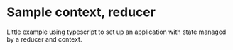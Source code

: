 # Sample context, reducer

Little example using typescript to set up an application with state managed by a reducer and context.
